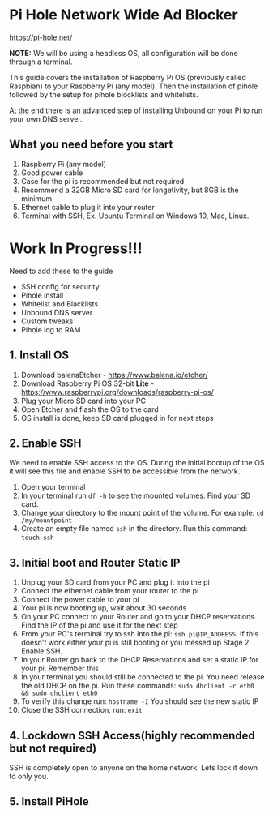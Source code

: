 # Pi Hole Network Wide Ad Blocker

https://pi-hole.net/

**NOTE:** We will be using a headless OS, all configuration will be done through a terminal.

This guide covers the installation of Raspberry Pi OS (previously called Raspbian) to your Raspberry Pi (any model). Then the installation of pihole followed by the setup for pihole blocklists and whitelists.

At the end there is an advanced step of installing Unbound on your Pi to run your own DNS server.

## What you need before you start

1. Raspberry Pi (any model)
1. Good power cable
1. Case for the pi is recommended but not required
1. Recommend a 32GB Micro SD card for longetivity, but 8GB is the minimum
1. Ethernet cable to plug it into your router
1. Terminal with SSH, Ex. Ubuntu Terminal on Windows 10, Mac, Linux.

# Work In Progress!!!

Need to add these to the guide

* SSH config for security
* Pihole install
* Whitelist and Blacklists
* Unbound DNS server
* Custom tweaks
* Pihole log to RAM

## 1. Install OS

1. Download balenaEtcher - https://www.balena.io/etcher/
1. Download Raspberry Pi OS 32-bit **Lite** - https://www.raspberrypi.org/downloads/raspberry-pi-os/
1. Plug your Micro SD card into your PC
1. Open Etcher and flash the OS to the card
1. OS install is done, keep SD card plugged in for next steps

## 2. Enable SSH
We need to enable SSH access to the OS. During the initial bootup of the OS it will see this file and enable SSH to be accessible from the network.

1. Open your terminal
1. In your terminal run `df -h` to see the mounted volumes. Find your SD card.
1. Change your directory to the mount point of the volume. For example: `cd /my/mountpoint`
1. Create an empty file named `ssh` in the directory. Run this command: `touch ssh`

## 3. Initial boot and Router Static IP

1. Unplug your SD card from your PC and plug it into the pi
1. Connect the ethernet cable from your router to the pi
1. Connect the power cable to your pi
1. Your pi is now booting up, wait about 30 seconds
1. On your PC connect to your Router and go to your DHCP reservations. Find the IP of the pi and use it for the next step
1. From your PC's terminal try to ssh into the pi: `ssh pi@IP_ADDRESS`. If this doesn't work either your pi is still booting or you messed up Stage 2 Enable SSH.
1. In your Router go back to the DHCP Reservations and set a static IP for your pi. Remember this
1. In your terminal you should still be connected to the pi. You need release the old DHCP on the pi. Run these commands: `sudo dhclient -r eth0 && sudo dhclient eth0`
1. To verify this change run: `hostname -I` You should see the new static IP
1. Close the SSH connection, run: `exit`

## 4. Lockdown SSH Access(highly recommended but not required)

SSH is completely open to anyone on the home network. Lets lock it down to only you.

## 5. Install PiHole

